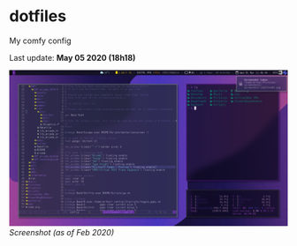 # dotfiles
My comfy config

Last update: **May 05 2020 (18h18)**

![screenshot](https://github.com/arthurmassanes/dotfiles/blob/master/screenshots/screenshot-1585734405.png)
_Screenshot (as of Feb 2020)_
